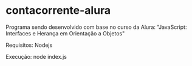 # contacorrente-alura
Programa sendo desenvolvido com base no curso da Alura: "JavaScript: Interfaces e Herança em Orientação a Objetos"

Requisitos: Nodejs

Execução: node index.js


